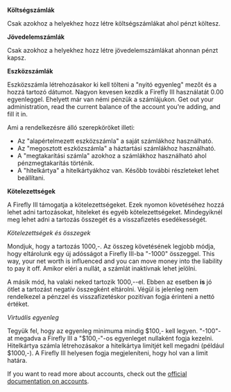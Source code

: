 **Költségszámlák**

Csak azokhoz a helyekhez hozz létre költségszámlákat ahol pénzt költesz.

**Jövedelemszámlák**

Csak azokhoz a helyekhez hozz létre jövedelemszámlákat ahonnan pénzt kapsz.

**Eszközszámlák**

Eszközszámla létrehozásakor ki kell tölteni a "nyitó egyenleg" mezőt és a hozzá tartozó dátumot. Nagyon kevesen kezdik a Firefly III használatát 0.00 egyenleggel. Ehelyett már van némi pénzük a számlájukon. Get out your administration, read the current balance of the account you're adding, and fill it in.

Ami a rendelkezésre álló szerepköröket illeti:

- Az "alapértelmezett eszközszámla" a saját számlákhoz használható.
- Az "megosztott eszközszámla" a háztartási számlákhoz használható.
- A "megtakarítási számla" azokhoz a számlákhoz használható ahol pénzmegtakarítás történik.
- A "hitelkártya" a hitelkártyákhoz van. Később további részleteket lehet beállítani.

**Kötelezettségek**

A Firefly III támogatja a kötelezettségeket. Ezek nyomon követéséhez hozzá lehet adni tartozásokat, hiteleket és egyéb kötelezettségeket. Mindegyiknél meg lehet adni a tartozás összegét és a visszafizetés esedékességét.

*Kötelezettségek és összegek*

Mondjuk, hogy a tartozás 1000,-. Az összeg követésének legjobb módja, hogy eltárolunk egy új adósságot a Firefly III-ba "-1000" összeggel. This way, your net worth is influenced and you can move money into the liability to pay it off. Amikor eléri a nullát, a számlát inaktívnak lehet jelölni.

A másik mód, ha valaki neked tartozik 1000,--el. Ebben az esetben **is** jó ötlet a tartozást negatív összegként eltárolni. Végül is jelenleg nem rendelkezel a pénzzel és visszafizetéskor pozitívan fogja érinteni a nettó értéket.

*Virtuális egyenleg*

Tegyük fel, hogy az egyenleg minimuma mindig $100,- kell legyen. "-100"-at megadva a Firefly III a "$100,-"-os egyenleget nullaként fogja kezelni. Hitelkártya számla létrehozásakor a hitelkártya limitjét kell megadni (például $1000,-). A Firefly III helyesen fogja megjeleníteni, hogy hol van a limit határa.

If you want to read more about accounts, check out the [official documentation on accounts](https://docs.firefly-iii.org/concepts/accounts).